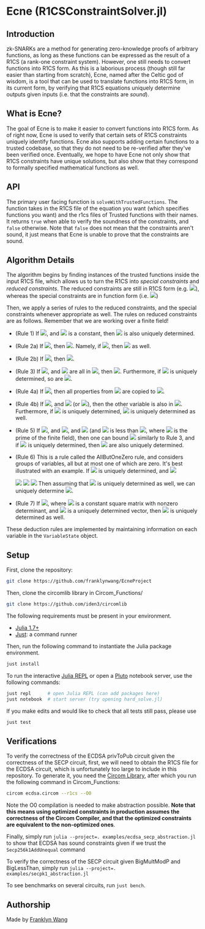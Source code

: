# Ecne (R1CSConstraintSolver.jl)

## Introduction

zk-SNARKs are a method for generating zero-knowledge proofs of arbitrary functions, as long as these functions can be expressed as the result of a R1CS (a rank-one constraint system). However, one still needs to convert functions into R1CS form. As this is a laborious process (though still far easier than starting from scratch), Ecne, named after the Celtic god of wisdom, is a tool that can be used to translate functions into R1CS form, in its current form, by verifying that R1CS equations uniquely determine outputs given inputs (i.e. that the constraints are _sound_).

## What is Ecne?

The goal of Ecne is to make it easier to convert functions into R1CS form. As of right now, Ecne is used to verify that certain sets of R1CS constraints uniquely identify functions. Ecne also supports adding certain functions to a trusted codebase, so that they do not need to be re-verified after they've been verified once. Eventually, we hope to have Ecne not only show that R1CS constraints have unique solutions, but also show that they correspond to formally specified mathematical functions as well.

## API

The primary user facing function is `solveWithTrustedFunctions`. The function takes in the R1CS file of the equation you want (which specifies functions you want) and the r1cs files of Trusted functions with their names. It returns `true` when able to verify the soundness of the constraints, and `false` otherwise. Note that `false` does not mean that the constraints aren't sound, it just means that Ecne is unable to prove that the constraints are sound.

## Algorithm Details

The algorithm begins by finding instances of the trusted functions inside the input R1CS file, which allows us to turn the R1CS into _special constraints_ and _reduced constraints_. The reduced constraints are still in R1CS form (e.g. <img src="https://render.githubusercontent.com/render/math?math=z = x * y">), whereas the special constraints are in function form (i.e. <img src="https://render.githubusercontent.com/render/math?math=y_3 = f(y_1, y_2)">)

Then, we apply a series of rules to the reduced constraints, and the special constraints whenever appropriate as well. The rules on reduced constraints are as follows. Remember that we are working over a finite field!

- (Rule 1) If <img src="https://render.githubusercontent.com/render/math?math=cx = <unique>">, and <img src="https://render.githubusercontent.com/render/math?math=c \neq 0"> is a constant, then <img src="https://render.githubusercontent.com/render/math?math=x"> is also uniquely determined.
- (Rule 2a) If <img src="https://render.githubusercontent.com/render/math?math=(x-a) * (x-b) = 0">, then <img src="https://render.githubusercontent.com/render/math?math=x = [a, b]">. Namely, if <img src="https://render.githubusercontent.com/render/math?math=\{a,b\} = \{0,1\}">, then <img src="https://render.githubusercontent.com/render/math?math=0 \le x \le 1"> as well.
- (Rule 2b) If <img src="https://render.githubusercontent.com/render/math?math=a*x + b = 0">, then <img src="https://render.githubusercontent.com/render/math?math=x = -b/a">.
- (Rule 3) If <img src="https://render.githubusercontent.com/render/math?math=z = 2^0 x_0 + 2^1 x_1 + \ldots + 2^n x_n">, and <img src="https://render.githubusercontent.com/render/math?math=x_0, x_1, ... x_n"> are all in <img src="https://render.githubusercontent.com/render/math?math=[0,1]">, then <img src="https://render.githubusercontent.com/render/math?math=z \in [0, 2^{n+1}]">. Furthermore, if <img src="https://render.githubusercontent.com/render/math?math=z"> is uniquely determined, so are <img src="https://render.githubusercontent.com/render/math?math=x_0, x_1, ... x_n">.
- (Rule 4a) If <img src="https://render.githubusercontent.com/render/math?math=x = y">, then all properties from <img src="https://render.githubusercontent.com/render/math?math=x"> are copied to <img src="https://render.githubusercontent.com/render/math?math=y">.
- (Rule 4b) If <img src="https://render.githubusercontent.com/render/math?math=1 = x + y">, and <img src="https://render.githubusercontent.com/render/math?math=x \in [0,1]"> (or <img src="https://render.githubusercontent.com/render/math?math=y \in [0,1]">), then the other variable is also in <img src="https://render.githubusercontent.com/render/math?math=[0,1]">. Furthermore, if <img src="https://render.githubusercontent.com/render/math?math=x"> is uniquely determined, <img src="https://render.githubusercontent.com/render/math?math=y"> is uniquely determined as well.
- (Rule 5) If <img src="https://render.githubusercontent.com/render/math?math=z = x_0 + a_1 x_1 + \ldots + a_n x_n">, and <img src="https://render.githubusercontent.com/render/math?math=a_i \mid a_{i+1}">, and <img src="https://render.githubusercontent.com/render/math?math=x_i < a_{i+1} / a_i"> (and <img src="https://render.githubusercontent.com/render/math?math=x_n"> is less than <img src="https://render.githubusercontent.com/render/math?math=p / a_n - 1">, where <img src="https://render.githubusercontent.com/render/math?math=p"> is the prime of the finite field), then one can bound <img src="https://render.githubusercontent.com/render/math?math=z"> similarly to Rule 3, and if <img src="https://render.githubusercontent.com/render/math?math=z"> is uniquely determined, then <img src="https://render.githubusercontent.com/render/math?math=x_0, x_1, ... x_n"> are also uniquely determined.
- (Rule 6) This is a rule called the AllButOneZero rule, and considers groups of variables, all but at most one of which are zero. It's best illustrated with an example. If <img src="https://render.githubusercontent.com/render/math?math=y_1"> is uniquely determined, and
  <img src="https://render.githubusercontent.com/render/math?math=x_1 * y_1 = 0">

  <img src="https://render.githubusercontent.com/render/math?math=x_2 * (y_1 - 1) = 0">

  <img src="https://render.githubusercontent.com/render/math?math=x_3 * (y_1 - 2) = 0">

  <img src="https://render.githubusercontent.com/render/math?math=x_1 + x_2 + x_3 = z">
  Then assuming that <img src="https://render.githubusercontent.com/render/math?math=z"> is uniquely determined as well, we can uniquely determine <img src="https://render.githubusercontent.com/render/math?math=x_1, x_2, x_3">.

- (Rule 7) If <img src="https://render.githubusercontent.com/render/math?math=Ax = b">, where <img src="https://render.githubusercontent.com/render/math?math=A"> is a constant square matrix with nonzero determinant, and <img src="https://render.githubusercontent.com/render/math?math=b"> is a uniquely determined vector, then <img src="https://render.githubusercontent.com/render/math?math=x"> is uniquely determined as well.

These deduction rules are implemented by maintaining information on each variable in the `VariableState` object.

## Setup

First, clone the repository:

```bash
git clone https://github.com/franklynwang/EcneProject
```

Then, clone the circomlib library in Circom_Functions/

```bash
git clone https://github.com/iden3/circomlib
```

The following requirements must be present in your environment.

- [Julia 1.7+](https://julialang.org/)
- [Just](https://github.com/casey/just): a command runner

Then, run the following command to instantiate the Julia package environment.

```bash
just install
```

To run the interactive [Julia REPL](https://docs.julialang.org/en/v1/stdlib/REPL/) or open a [Pluto](https://github.com/fonsp/Pluto.jl) notebook server, use the following commands:

```bash
just repl      # open Julia REPL (can add packages here)
just notebook  # start server (try opening hard_solve.jl)
```

If you make edits and would like to check that all tests still pass, please use

```bash
just test
```

## Verifications

To verify the correctness of the ECDSA privToPub circuit given the correctness of the SECP circuit, first, we will need to obtain the R1CS file for the ECDSA circuit, which is unfortunately too large to include in this repository. To generate it, you need the [Circom Library](https://docs.circom.io/getting-started/installation/), after which you run the following command in Circom_Functions:

```bash
circom ecdsa.circom --r1cs --O0
```

Note the O0 compilation is needed to make abstraction possible. **Note that this means using optimized constraints in production assumes the correctness of the Circom Compiler, and that the optimized constraints are equivalent to the non-optimized ones**.

Finally, simply run `julia --project=. examples/ecdsa_secp_abstraction.jl` to show that ECDSA has sound constraints given if we trust the `Secp256k1AddUnequal` command

To verify the correctness of the SECP circuit given BigMultModP and BigLessThan, simply run `julia --project=. examples/secpk1_abstraction.jl`

To see benchmarks on several circuits, run `just bench`.

## Authorship

Made by [Franklyn Wang](https://twitter.com/franklyn_wang)
